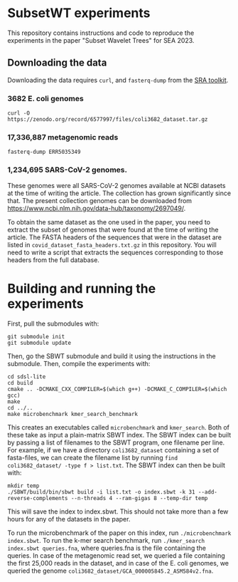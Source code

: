 # SubsetWT experiments

This repository contains instructions and code to reproduce the experiments in the paper "Subset Wavelet Trees" for SEA 2023.

## Downloading the data

Downloading the data requires `curl`, and `fasterq-dump` from the [SRA toolkit](https://hpc.nih.gov/apps/sratoolkit.html).

### 3682 E. coli genomes

```
curl -O https://zenodo.org/record/6577997/files/coli3682_dataset.tar.gz
```

### 17,336,887 metagenomic reads
```
fasterq-dump ERR5035349
```

### 1,234,695 SARS-CoV-2 genomes. 

These genomes were all SARS-CoV-2 genomes available
at NCBI datasets at the time of writing the article. The collection has grown
significantly since that. The present collection genomes can be downloaded from https://www.ncbi.nlm.nih.gov/data-hub/taxonomy/2697049/.

To obtain the same dataset as the one used in the paper, you need to extract the subset of genomes
that were found at the time of writing the article. The FASTA headers of the sequences
that were in the dataset are listed in `covid_dataset_fasta_headers.txt.gz` in this repository. 
You will need to write a script that extracts the sequences corresponding to those headers from the full database.

# Building and running the experiments

First, pull the submodules with:

```
git submodule init
git submodule update
```

Then, go the SBWT submodule and build it using the instructions in the submodule. Then, compile the experiments with:

```
cd sdsl-lite
cd build
cmake .. -DCMAKE_CXX_COMPILER=$(which g++) -DCMAKE_C_COMPILER=$(which gcc)
make
cd ../..
make microbenchmark kmer_search_benchmark
```

This creates an executables called `microbenchmark` and `kmer_search`. Both of these take as input a plain-matrix SBWT index. The SBWT index can be built by passing a list of filenames to the SBWT program, one filename per line. For example, if we have a directory `coli3682_dataset` containing a set of fasta-files, we can create the filename list by running `find coli3682_dataset/ -type f > list.txt`. The SBWT index can then be built with:

```
mkdir temp
./SBWT/build/bin/sbwt build -i list.txt -o index.sbwt -k 31 --add-reverse-complements --n-threads 4 --ram-gigas 8 --temp-dir temp
```

This will save the index to index.sbwt. This should not take more than a few hours for any of the datasets in the paper.

To run the microbenchmark of the paper on this index, run `./microbenchmark index.sbwt`. To run the k-mer search benchmark, run `./kmer_search index.sbwt queries.fna`, where queries.fna is the file containing the queries. In case of the metagenomic read set, we queried a file containing the first 25,000 reads in the dataset, and in case of the E. coli genomes, we queried the genome `coli3682_dataset/GCA_000005845.2_ASM584v2.fna`.



